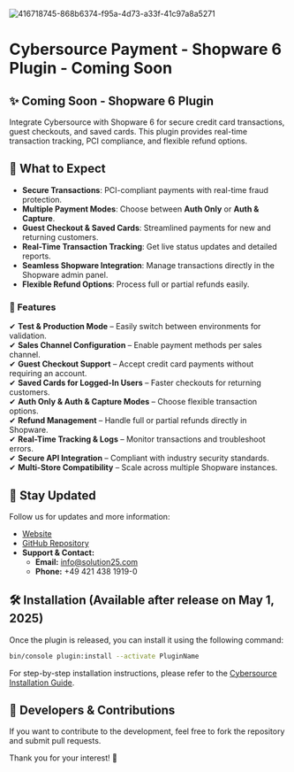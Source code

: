
![416718745-868b6374-f95a-4d73-a33f-41c97a8a5271](https://github.com/user-attachments/assets/a7d17033-d8bf-4f67-8a3f-bbfab149bc8f)

# Cybersource Payment - Shopware 6 Plugin - Coming Soon

## ✨ Coming Soon - Shopware 6 Plugin
Integrate Cybersource with Shopware 6 for secure credit card transactions, guest checkouts, and saved cards. This plugin provides real-time transaction tracking, PCI compliance, and flexible refund options.

## 🚀 What to Expect  
- **Secure Transactions**: PCI-compliant payments with real-time fraud protection.  
- **Multiple Payment Modes**: Choose between **Auth Only** or **Auth & Capture**.  
- **Guest Checkout & Saved Cards**: Streamlined payments for new and returning customers.  
- **Real-Time Transaction Tracking**: Get live status updates and detailed reports.  
- **Seamless Shopware Integration**: Manage transactions directly in the Shopware admin panel.  
- **Flexible Refund Options**: Process full or partial refunds easily.  

### 📌 Features  
✔ **Test & Production Mode** – Easily switch between environments for validation.  
✔ **Sales Channel Configuration** – Enable payment methods per sales channel.  
✔ **Guest Checkout Support** – Accept credit card payments without requiring an account.  
✔ **Saved Cards for Logged-In Users** – Faster checkouts for returning customers.  
✔ **Auth Only & Auth & Capture Modes** – Choose flexible transaction options.  
✔ **Refund Management** – Handle full or partial refunds directly in Shopware.  
✔ **Real-Time Tracking & Logs** – Monitor transactions and troubleshoot errors.  
✔ **Secure API Integration** – Compliant with industry security standards.  
✔ **Multi-Store Compatibility** – Scale across multiple Shopware instances. 



## 🎉 Stay Updated
Follow us for updates and more information:
- [Website](https://www.solution25.com)
- [GitHub Repository](https://github.com/orgs/solution25com/dashboard)
- **Support & Contact:**  
  - **Email:** [info@solution25.com](mailto:info@solution25.com)  
  - **Phone:** +49 421 438 1919-0  

## 🛠 Installation (Available after release on May 1, 2025)
Once the plugin is released, you can install it using the following command:

```bash
bin/console plugin:install --activate PluginName
```  
For step-by-step installation instructions, please refer to the [Cybersource Installation Guide](https://github.com/solution25com/cybersource-payment-shopware-6-solution25/blob/main/CYBERSOURCE_INSTALLATION_GUIDE.pdf).  

## 🚀 Developers & Contributions
If you want to contribute to the development, feel free to fork the repository and submit pull requests.

Thank you for your interest! 🙌

